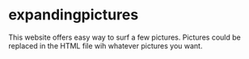 # expandingpictures

This website offers easy way to surf a few pictures. Pictures could be replaced in the HTML file wih whatever pictures you want.

